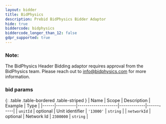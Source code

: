 ```yaml
---
layout: bidder
title: BidPhysics
description: Prebid BidPhysics Bidder Adaptor
hide: true
biddercode: bidphysics
biddercode_longer_than_12: false
gdpr_supported: true
---
```


### Note:

The BidPhysics Header Bidding adaptor requires approval from the BidPhysics team. Please reach out to  <info@bidphysics.com> for more information.


### bid params

{: .table .table-bordered .table-striped }
| Name | Scope    | Description        | Example     | Type      |
|------|----------|--------------------|-------------|-----------|
| `unitId` | optional | Unit identifier | `'13000'` | `string`  |
| `networkId` | optional | Network Id       | `2300000`     | `string` |
